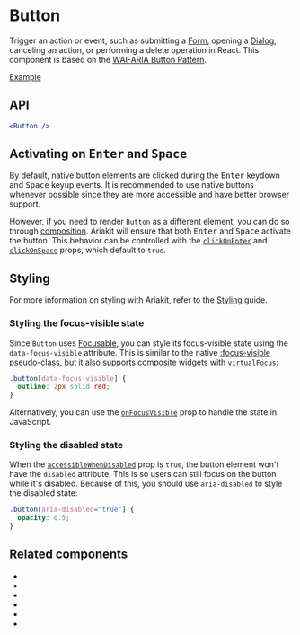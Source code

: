 # Button

<div data-description>

Trigger an action or event, such as submitting a [Form](/components/form), opening a [Dialog](/components/dialog), canceling an action, or performing a delete operation in React. This component is based on the [WAI-ARIA Button Pattern](https://www.w3.org/WAI/ARIA/apg/patterns/button/).

</div>

<a href="../examples/button/index.tsx" data-playground>Example</a>

## API

```jsx
<Button />
```

## Activating on <kbd>Enter</kbd> and <kbd>Space</kbd>

By default, native button elements are clicked during the <kbd>Enter</kbd> keydown and <kbd>Space</kbd> keyup events. It is recommended to use native buttons whenever possible since they are more accessible and have better browser support.

However, if you need to render `Button` as a different element, you can do so through [composition](/guide/composition). Ariakit will ensure that both <kbd>Enter</kbd> and <kbd>Space</kbd> activate the button. This behavior can be controlled with the [`clickOnEnter`](/reference/button#clickonenter) and [`clickOnSpace`](/reference/button#clickonspace) props, which default to `true`.

## Styling

<aside data-type="note">

For more information on styling with Ariakit, refer to the [Styling](/guide/styling) guide.

</aside>

### Styling the focus-visible state

Since `Button` uses [Focusable](/components/focusable), you can style its focus-visible state using the `data-focus-visible` attribute. This is similar to the native [:focus-visible pseudo-class](https://developer.mozilla.org/en-US/docs/Web/CSS/:focus-visible), but it also supports [composite widgets](/components/composite) with [`virtualFocus`](/reference/use-composite-store#virtualfocus):

```css
.button[data-focus-visible] {
  outline: 2px solid red;
}
```

Alternatively, you can use the [`onFocusVisible`](/reference/button#onfocusvisible) prop to handle the state in JavaScript.

### Styling the disabled state

When the [`accessibleWhenDisabled`](/reference/button#accessiblewhendisabled) prop is `true`, the button element won't have the `disabled` attribute. This is so users can still focus on the button while it's disabled. Because of this, you should use `aria-disabled` to style the disabled state:

```css
.button[aria-disabled="true"] {
  opacity: 0.5;
}
```

## Related components

<div data-cards="components">

- [](/components/disclosure)
- [](/components/menu)
- [](/components/select)
- [](/components/toolbar)
- [](/components/focusable)
- [](/components/command)

</div>
